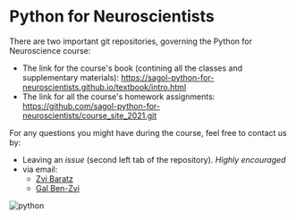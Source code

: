 # Python for Neuroscientists

There are two important git repositories, governing the Python for Neuroscience course:

- The link for the course's book (contining all the classes and supplementary materials): <https://sagol-python-for-neuroscientists.github.io/textbook/intro.html>
- The link for all the course's homework assignments: <https://github.com/sagol-python-for-neuroscientists/course_site_2021.git>

For any questions you might have during the course, feel free to contact us by:

- Leaving an _issue_ (second left tab of the repository). _Highly encouraged_
- via email:
  - [Zvi Baratz](mailto:zvibaratz@mail.tau.ac.il)
  - [Gal Ben-Zvi](mailto:hershkovitz1@mail.tau.ac.il)

![python](https://i.redd.it/uafkeky6huc11.jpg)
